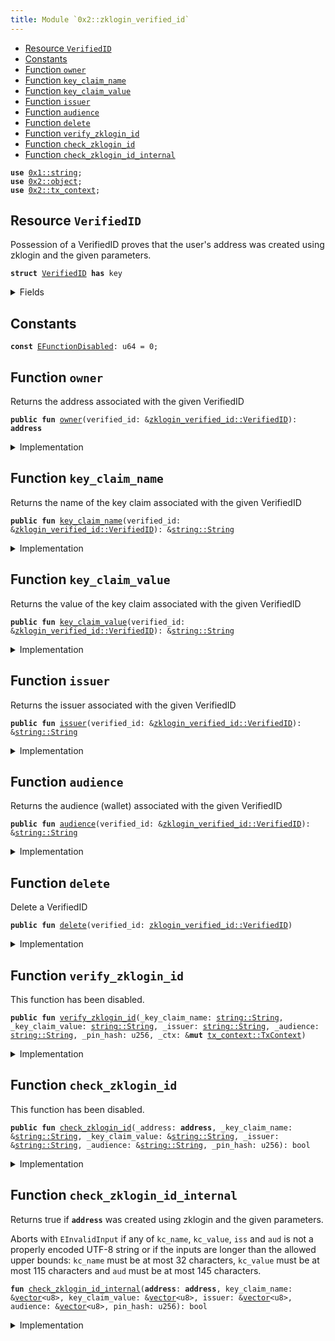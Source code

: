```yaml
---
title: Module `0x2::zklogin_verified_id`
---
```




-  [Resource `VerifiedID`](#0x2_zklogin_verified_id_VerifiedID)
-  [Constants](#@Constants_0)
-  [Function `owner`](#0x2_zklogin_verified_id_owner)
-  [Function `key_claim_name`](#0x2_zklogin_verified_id_key_claim_name)
-  [Function `key_claim_value`](#0x2_zklogin_verified_id_key_claim_value)
-  [Function `issuer`](#0x2_zklogin_verified_id_issuer)
-  [Function `audience`](#0x2_zklogin_verified_id_audience)
-  [Function `delete`](#0x2_zklogin_verified_id_delete)
-  [Function `verify_zklogin_id`](#0x2_zklogin_verified_id_verify_zklogin_id)
-  [Function `check_zklogin_id`](#0x2_zklogin_verified_id_check_zklogin_id)
-  [Function `check_zklogin_id_internal`](#0x2_zklogin_verified_id_check_zklogin_id_internal)


<pre><code><b>use</b> <a href="../move-stdlib/string.md#0x1_string">0x1::string</a>;
<b>use</b> <a href="object.md#0x2_object">0x2::object</a>;
<b>use</b> <a href="tx_context.md#0x2_tx_context">0x2::tx_context</a>;
</code></pre>



<a name="0x2_zklogin_verified_id_VerifiedID"></a>

## Resource `VerifiedID`

Possession of a VerifiedID proves that the user's address was created using zklogin and the given parameters.


<pre><code><b>struct</b> <a href="zklogin_verified_id.md#0x2_zklogin_verified_id_VerifiedID">VerifiedID</a> <b>has</b> key
</code></pre>



<details>
<summary>Fields</summary>


<dl>
<dt>
<code>id: <a href="object.md#0x2_object_UID">object::UID</a></code>
</dt>
<dd>
 The ID of this VerifiedID
</dd>
<dt>
<code>owner: <b>address</b></code>
</dt>
<dd>
 The address this VerifiedID is associated with
</dd>
<dt>
<code>key_claim_name: <a href="../move-stdlib/string.md#0x1_string_String">string::String</a></code>
</dt>
<dd>
 The name of the key claim
</dd>
<dt>
<code>key_claim_value: <a href="../move-stdlib/string.md#0x1_string_String">string::String</a></code>
</dt>
<dd>
 The value of the key claim
</dd>
<dt>
<code>issuer: <a href="../move-stdlib/string.md#0x1_string_String">string::String</a></code>
</dt>
<dd>
 The issuer
</dd>
<dt>
<code>audience: <a href="../move-stdlib/string.md#0x1_string_String">string::String</a></code>
</dt>
<dd>
 The audience (wallet)
</dd>
</dl>


</details>

<a name="@Constants_0"></a>

## Constants


<a name="0x2_zklogin_verified_id_EFunctionDisabled"></a>



<pre><code><b>const</b> <a href="zklogin_verified_id.md#0x2_zklogin_verified_id_EFunctionDisabled">EFunctionDisabled</a>: u64 = 0;
</code></pre>



<a name="0x2_zklogin_verified_id_owner"></a>

## Function `owner`

Returns the address associated with the given VerifiedID


<pre><code><b>public</b> <b>fun</b> <a href="zklogin_verified_id.md#0x2_zklogin_verified_id_owner">owner</a>(verified_id: &<a href="zklogin_verified_id.md#0x2_zklogin_verified_id_VerifiedID">zklogin_verified_id::VerifiedID</a>): <b>address</b>
</code></pre>



<details>
<summary>Implementation</summary>


<pre><code><b>public</b> <b>fun</b> <a href="zklogin_verified_id.md#0x2_zklogin_verified_id_owner">owner</a>(verified_id: &<a href="zklogin_verified_id.md#0x2_zklogin_verified_id_VerifiedID">VerifiedID</a>): <b>address</b> {
    verified_id.owner
}
</code></pre>



</details>

<a name="0x2_zklogin_verified_id_key_claim_name"></a>

## Function `key_claim_name`

Returns the name of the key claim associated with the given VerifiedID


<pre><code><b>public</b> <b>fun</b> <a href="zklogin_verified_id.md#0x2_zklogin_verified_id_key_claim_name">key_claim_name</a>(verified_id: &<a href="zklogin_verified_id.md#0x2_zklogin_verified_id_VerifiedID">zklogin_verified_id::VerifiedID</a>): &<a href="../move-stdlib/string.md#0x1_string_String">string::String</a>
</code></pre>



<details>
<summary>Implementation</summary>


<pre><code><b>public</b> <b>fun</b> <a href="zklogin_verified_id.md#0x2_zklogin_verified_id_key_claim_name">key_claim_name</a>(verified_id: &<a href="zklogin_verified_id.md#0x2_zklogin_verified_id_VerifiedID">VerifiedID</a>): &String {
    &verified_id.key_claim_name
}
</code></pre>



</details>

<a name="0x2_zklogin_verified_id_key_claim_value"></a>

## Function `key_claim_value`

Returns the value of the key claim associated with the given VerifiedID


<pre><code><b>public</b> <b>fun</b> <a href="zklogin_verified_id.md#0x2_zklogin_verified_id_key_claim_value">key_claim_value</a>(verified_id: &<a href="zklogin_verified_id.md#0x2_zklogin_verified_id_VerifiedID">zklogin_verified_id::VerifiedID</a>): &<a href="../move-stdlib/string.md#0x1_string_String">string::String</a>
</code></pre>



<details>
<summary>Implementation</summary>


<pre><code><b>public</b> <b>fun</b> <a href="zklogin_verified_id.md#0x2_zklogin_verified_id_key_claim_value">key_claim_value</a>(verified_id: &<a href="zklogin_verified_id.md#0x2_zklogin_verified_id_VerifiedID">VerifiedID</a>): &String {
    &verified_id.key_claim_value
}
</code></pre>



</details>

<a name="0x2_zklogin_verified_id_issuer"></a>

## Function `issuer`

Returns the issuer associated with the given VerifiedID


<pre><code><b>public</b> <b>fun</b> <a href="zklogin_verified_id.md#0x2_zklogin_verified_id_issuer">issuer</a>(verified_id: &<a href="zklogin_verified_id.md#0x2_zklogin_verified_id_VerifiedID">zklogin_verified_id::VerifiedID</a>): &<a href="../move-stdlib/string.md#0x1_string_String">string::String</a>
</code></pre>



<details>
<summary>Implementation</summary>


<pre><code><b>public</b> <b>fun</b> <a href="zklogin_verified_id.md#0x2_zklogin_verified_id_issuer">issuer</a>(verified_id: &<a href="zklogin_verified_id.md#0x2_zklogin_verified_id_VerifiedID">VerifiedID</a>): &String {
    &verified_id.issuer
}
</code></pre>



</details>

<a name="0x2_zklogin_verified_id_audience"></a>

## Function `audience`

Returns the audience (wallet) associated with the given VerifiedID


<pre><code><b>public</b> <b>fun</b> <a href="zklogin_verified_id.md#0x2_zklogin_verified_id_audience">audience</a>(verified_id: &<a href="zklogin_verified_id.md#0x2_zklogin_verified_id_VerifiedID">zklogin_verified_id::VerifiedID</a>): &<a href="../move-stdlib/string.md#0x1_string_String">string::String</a>
</code></pre>



<details>
<summary>Implementation</summary>


<pre><code><b>public</b> <b>fun</b> <a href="zklogin_verified_id.md#0x2_zklogin_verified_id_audience">audience</a>(verified_id: &<a href="zklogin_verified_id.md#0x2_zklogin_verified_id_VerifiedID">VerifiedID</a>): &String {
    &verified_id.audience
}
</code></pre>



</details>

<a name="0x2_zklogin_verified_id_delete"></a>

## Function `delete`

Delete a VerifiedID


<pre><code><b>public</b> <b>fun</b> <a href="zklogin_verified_id.md#0x2_zklogin_verified_id_delete">delete</a>(verified_id: <a href="zklogin_verified_id.md#0x2_zklogin_verified_id_VerifiedID">zklogin_verified_id::VerifiedID</a>)
</code></pre>



<details>
<summary>Implementation</summary>


<pre><code><b>public</b> <b>fun</b> <a href="zklogin_verified_id.md#0x2_zklogin_verified_id_delete">delete</a>(verified_id: <a href="zklogin_verified_id.md#0x2_zklogin_verified_id_VerifiedID">VerifiedID</a>) {
    <b>let</b> <a href="zklogin_verified_id.md#0x2_zklogin_verified_id_VerifiedID">VerifiedID</a> { id, owner: _, key_claim_name: _, key_claim_value: _, issuer: _, audience: _ } = verified_id;
    id.<a href="zklogin_verified_id.md#0x2_zklogin_verified_id_delete">delete</a>();
}
</code></pre>



</details>

<a name="0x2_zklogin_verified_id_verify_zklogin_id"></a>

## Function `verify_zklogin_id`

This function has been disabled.


<pre><code><b>public</b> <b>fun</b> <a href="zklogin_verified_id.md#0x2_zklogin_verified_id_verify_zklogin_id">verify_zklogin_id</a>(_key_claim_name: <a href="../move-stdlib/string.md#0x1_string_String">string::String</a>, _key_claim_value: <a href="../move-stdlib/string.md#0x1_string_String">string::String</a>, _issuer: <a href="../move-stdlib/string.md#0x1_string_String">string::String</a>, _audience: <a href="../move-stdlib/string.md#0x1_string_String">string::String</a>, _pin_hash: u256, _ctx: &<b>mut</b> <a href="tx_context.md#0x2_tx_context_TxContext">tx_context::TxContext</a>)
</code></pre>



<details>
<summary>Implementation</summary>


<pre><code><b>public</b> <b>fun</b> <a href="zklogin_verified_id.md#0x2_zklogin_verified_id_verify_zklogin_id">verify_zklogin_id</a>(
    _key_claim_name: String,
    _key_claim_value: String,
    _issuer: String,
    _audience: String,
    _pin_hash: u256,
    _ctx: &<b>mut</b> TxContext,
) {
    <b>assert</b>!(<b>false</b>, <a href="zklogin_verified_id.md#0x2_zklogin_verified_id_EFunctionDisabled">EFunctionDisabled</a>);
}
</code></pre>



</details>

<a name="0x2_zklogin_verified_id_check_zklogin_id"></a>

## Function `check_zklogin_id`

This function has been disabled.


<pre><code><b>public</b> <b>fun</b> <a href="zklogin_verified_id.md#0x2_zklogin_verified_id_check_zklogin_id">check_zklogin_id</a>(_address: <b>address</b>, _key_claim_name: &<a href="../move-stdlib/string.md#0x1_string_String">string::String</a>, _key_claim_value: &<a href="../move-stdlib/string.md#0x1_string_String">string::String</a>, _issuer: &<a href="../move-stdlib/string.md#0x1_string_String">string::String</a>, _audience: &<a href="../move-stdlib/string.md#0x1_string_String">string::String</a>, _pin_hash: u256): bool
</code></pre>



<details>
<summary>Implementation</summary>


<pre><code><b>public</b> <b>fun</b> <a href="zklogin_verified_id.md#0x2_zklogin_verified_id_check_zklogin_id">check_zklogin_id</a>(
    _address: <b>address</b>,
    _key_claim_name: &String,
    _key_claim_value: &String,
    _issuer: &String,
    _audience: &String,
    _pin_hash: u256
): bool {
    <b>assert</b>!(<b>false</b>, <a href="zklogin_verified_id.md#0x2_zklogin_verified_id_EFunctionDisabled">EFunctionDisabled</a>);
    <b>false</b>
}
</code></pre>



</details>

<a name="0x2_zklogin_verified_id_check_zklogin_id_internal"></a>

## Function `check_zklogin_id_internal`

Returns true if <code><b>address</b></code> was created using zklogin and the given parameters.

Aborts with <code>EInvalidInput</code> if any of <code>kc_name</code>, <code>kc_value</code>, <code>iss</code> and <code>aud</code> is not a properly encoded UTF-8
string or if the inputs are longer than the allowed upper bounds: <code>kc_name</code> must be at most 32 characters,
<code>kc_value</code> must be at most 115 characters and <code>aud</code> must be at most 145 characters.


<pre><code><b>fun</b> <a href="zklogin_verified_id.md#0x2_zklogin_verified_id_check_zklogin_id_internal">check_zklogin_id_internal</a>(<b>address</b>: <b>address</b>, key_claim_name: &<a href="../move-stdlib/vector.md#0x1_vector">vector</a>&lt;u8&gt;, key_claim_value: &<a href="../move-stdlib/vector.md#0x1_vector">vector</a>&lt;u8&gt;, issuer: &<a href="../move-stdlib/vector.md#0x1_vector">vector</a>&lt;u8&gt;, audience: &<a href="../move-stdlib/vector.md#0x1_vector">vector</a>&lt;u8&gt;, pin_hash: u256): bool
</code></pre>



<details>
<summary>Implementation</summary>


<pre><code><b>native</b> <b>fun</b> <a href="zklogin_verified_id.md#0x2_zklogin_verified_id_check_zklogin_id_internal">check_zklogin_id_internal</a>(
    <b>address</b>: <b>address</b>,
    key_claim_name: &<a href="../move-stdlib/vector.md#0x1_vector">vector</a>&lt;u8&gt;,
    key_claim_value: &<a href="../move-stdlib/vector.md#0x1_vector">vector</a>&lt;u8&gt;,
    issuer: &<a href="../move-stdlib/vector.md#0x1_vector">vector</a>&lt;u8&gt;,
    audience: &<a href="../move-stdlib/vector.md#0x1_vector">vector</a>&lt;u8&gt;,
    pin_hash: u256
): bool;
</code></pre>



</details>
